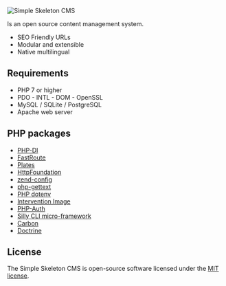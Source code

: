 ![Simple Skeleton CMS](https://www.cvsolutions.it/simple-skeleton-cms.png)

Is an open source content management system.

- SEO Friendly URLs
- Modular and extensible
- Native multilingual

## Requirements

  * PHP 7 or higher
  * PDO - INTL - DOM - OpenSSL
  * MySQL / SQLite / PostgreSQL
  * Apache web server

## PHP packages

- [PHP-DI](https://github.com/PHP-DI/PHP-DI)
- [FastRoute](https://github.com/nikic/FastRoute)
- [Plates](https://github.com/thephpleague/plates)
- [HttpFoundation](https://github.com/symfony/http-foundation)
- [zend-config](https://github.com/zendframework/zend-config)
- [php-gettext](https://github.com/smmoosavi/php-gettext)
- [PHP dotenv](https://github.com/vlucas/phpdotenv)
- [Intervention Image](https://github.com/Intervention/image)
- [PHP-Auth](https://github.com/delight-im/PHP-Auth)
- [Silly CLI micro-framework](https://github.com/mnapoli/silly)
- [Carbon](https://github.com/briannesbitt/carbon)
- [Doctrine](https://github.com/doctrine/orm)

## License

The Simple Skeleton CMS is open-source software licensed under the [MIT license](https://opensource.org/licenses/MIT).
